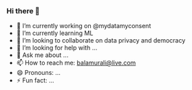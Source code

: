 ### Hi there 👋

- 🔭 I’m currently working on @mydatamyconsent
- 🌱 I’m currently learning ML
- 👯 I’m looking to collaborate on data privacy and democracy
- 🤔 I’m looking for help with ...
- 💬 Ask me about ...
- 📫 How to reach me: balamurali@live.com
- 😄 Pronouns: ...
- ⚡ Fun fact: ...
